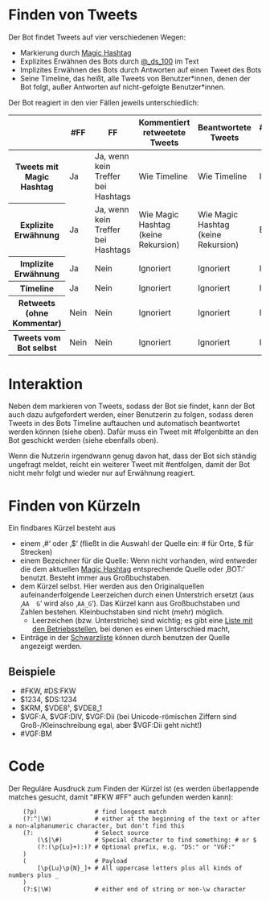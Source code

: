 Finden von Tweets
=================

Der Bot findet Tweets auf vier verschiedenen Wegen:

- Markierung durch [Magic Hashtag](magic.html)
- Explizites Erwähnen des Bots durch
  [@\_ds\_100](https://twitter.com/_ds_100) im Text
- Implizites Erwähnen des Bots durch Antworten auf einen Tweet des Bots
- Seine Timeline, das heißt, alle Tweets von Benutzer\*innen, denen der
  Bot folgt, außer Antworten auf nicht-gefolgte Benutzer\*innen.

Der Bot reagiert in den vier Fällen jeweils unterschiedlich:

<table>
 <thead>
  <tr>
   <th></th>
   <th>#FF</th>
   <th>FF</th>
   <th>Kommentiert retweetete Tweets</th>
   <th>Beantwortete Tweets</th>
   <th>#folgenbitte, #entfolgen</th>
  </tr>
 </thead>
 <tbody>
  <tr>
   <th>Tweets mit Magic Hashtag</th>
   <td>Ja</td>
   <td>Ja, wenn kein Treffer bei Hashtags</td>
   <td>Wie Timeline</td>
   <td>Wie Timeline</td>
   <td>Ignoriert</td>
  </tr>
  <tr>
   <th>Explizite Erwähnung</th>
   <td>Ja</td>
   <td>Ja, wenn kein Treffer bei Hashtags</td>
   <td>Wie Magic Hashtag (keine Rekursion)</td>
   <td>Wie Magic Hashtag (keine Rekursion)</td>
   <td>Erkannt</td>
  </tr>
  <tr>
   <th>Implizite Erwähnung</th>
   <td>Ja</td>
   <td>Nein</td>
   <td>Ignoriert</td>
   <td>Ignoriert</td>
   <td>Ignoriert</td>
  </tr>
  <tr>
   <th>Timeline</th>
   <td>Ja</td>
   <td>Nein</td>
   <td>Ignoriert</td>
   <td>Ignoriert</td>
   <td>Ignoriert</td>
  </tr>
  <tr>
   <th>Retweets (ohne Kommentar)</th>
   <td>Nein</td>
   <td>Nein</td>
   <td>Ignoriert</td>
   <td>Ignoriert</td>
   <td>Ignoriert</td>
  </tr>
  <tr>
   <th>Tweets vom Bot selbst</th>
   <td>Nein</td>
   <td>Nein</td>
   <td>Ignoriert</td>
   <td>Ignoriert</td>
   <td>Ignoriert</td>
  </tr>
 </tbody>
</table>

Interaktion
===========

Neben dem markieren von Tweets, sodass der Bot sie findet, kann der Bot
auch dazu aufgefordert werden, einer Benutzerin zu folgen, sodass deren
Tweets in des Bots Timeline auftauchen und automatisch beantwortet
werden können (siehe oben). Dafür muss ein Tweet mit \#folgenbitte an
den Bot geschickt werden (siehe ebenfalls oben).

Wenn die Nutzerin irgendwann genug davon hat, dass der Bot sich ständig
ungefragt meldet, reicht ein weiterer Tweet mit \#entfolgen, damit der
Bot nicht mehr folgt und wieder nur auf Erwähnung reagiert.

Finden von Kürzeln
==================

Ein findbares Kürzel besteht aus

- einem ‚\#‘ oder ‚$‘ (fließt in die Auswahl der Quelle ein: \# für
  Orte, $ für Strecken)
- einem Bezeichner für die Quelle: Wenn nicht vorhanden, wird entweder
  die dem aktuellen [Magic Hashtag](magic.html) entsprechende Quelle
  oder ‚BOT:‘ benutzt. Besteht immer aus Großbuchstaben.
- dem Kürzel selbst. Hier werden aus den Originalquellen
  aufeinanderfolgende Leerzeichen durch einen Unterstrich ersetzt (aus
  ‚`AA  G`‘ wird also ‚`AA_G`‘). Das Kürzel kann aus
  Großbuchstaben und Zahlen bestehen. Kleinbuchstaben sind nicht (mehr)
  möglich.
  - Leerzeichen (bzw. Unterstriche) sind wichtig; es gibt eine <a
    href="/leerzeichen_ds100.html">Liste mit den Betriebsstellen</a>,
    bei denen es einen Unterschied macht,
- Einträge in der [Schwarzliste](blacklist.html) können durch benutzen
  der Quelle angezeigt werden.

Beispiele
---------

- \#FKW, \#DS:FKW
- $1234, $DS:1234
- $KRM, $VDE8¹, $VDE8\_1
- $VGF:A, $VGF:DⅣ, $VGF:Dⅱ (bei Unicode-römischen Ziffern sind
  Groß-/Kleinschreibung egal, aber $VGF:Dii geht nicht!)
- \#VGF:BM

Code
====

Der Reguläre Ausdruck zum Finden der Kürzel ist (es werden überlappende
matches gesucht, damit "#FKW #FF" auch gefunden werden kann):

        (?p)                # find longest match
        (?:^|\W)            # either at the beginning of the text or after a non-alphanumeric character, but don't find this
        (?:                 # Select source
            (\$|\#)         # Special character to find something: # or $
            (?:(\p{Lu}+):)? # Optional prefix, e.g. "DS:" or "VGF:"
        )
        (                   # Payload
            [\p{Lu}\p{N}_]+ # All uppercase letters plus all kinds of numbers plus _
        )
        (?:$|\W)            # either end of string or non-\w character

